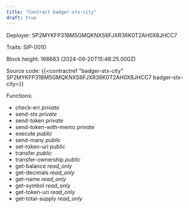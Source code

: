 ```yaml
---
title: "Contract badger-stx-city"
draft: true
---
```

Deployer: SP2MYKFP31BM5GMQKNXS6FJXR36K0T2AH0X8JHCC7

Traits:
 SIP-0010



Block height: 166683 (2024-09-20T15:48:25.000Z)

Source code: {{<contractref "badger-stx-city" SP2MYKFP31BM5GMQKNXS6FJXR36K0T2AH0X8JHCC7 badger-stx-city>}}

Functions:

* check-err _private_
* send-stx _private_
* send-token _private_
* send-token-with-memo _private_
* execute _public_
* send-many _public_
* set-token-uri _public_
* transfer _public_
* transfer-ownership _public_
* get-balance _read_only_
* get-decimals _read_only_
* get-name _read_only_
* get-symbol _read_only_
* get-token-uri _read_only_
* get-total-supply _read_only_
